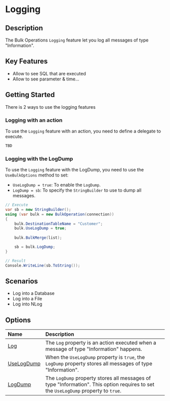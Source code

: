 # Logging

## Description

The Bulk Operations `Logging` feature let you log all messages of type "Information".


## Key Features

- Allow to see SQL that are executed
- Allow to see parameter & time...

## Getting Started

There is 2 ways to use the logging features

### Logging with an action

To use the `Logging` feature with an action, you need to define a delegate to execute.

```csharp
TBD
```

### Logging with the LogDump

To use the `Logging` feature with the LogDump, you need to use the `UseBulkOptions` method to set:
- `UseLogDump = true`: To enable the `LogDump`.
- `LogDump = sb`: To specify the `StringBuilder` to use to dump all messages.

```csharp
// Execute
var sb = new StringBuilder();
using (var bulk = new BulkOperation(connection))
{
    bulk.DestinationTableName = "Customer";
    bulk.UseLogDump = true;
    
    bulk.BulkMerge(list);

    sb = bulk.LogDump;
}

// Result
Console.WriteLine(sb.ToString());
```

## Scenarios

- Log into a Database
- Log into a File
- Log into NLog

## Options

| Name                               | Description                                                           |
|:-----------------------------------|:----------------------------------------------------------------------|
|[Log](log.md)  | The `Log` property is an action executed when a message of type "Information" happens. |
|[UseLogDump](log-dump.md)  | When the `UseLogDump` property is `true`, the `LogDump` property stores all messages of type "Information". |
|[LogDump](use-log-dump.md)  | The `LogDump` property stores all messages of type "Information". This option requires to set the `UseLogDump` property to `true`. |
